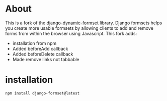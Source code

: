 About
=====
This is a fork of the [django-dynamic-formset](https://github.com/elo80ka/django-dynamic-formset) library.
Django formsets helps you create more usable formsets by allowing clients to add and remove forms from within the browser
using Javascript. This fork adds:

 * installation from npm
 * Added beforeAdd callback
 * Added beforeDelete callback
 * Made remove links not tabbable


installation
============
    npm install django-formset@latest
